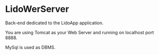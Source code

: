 # LidoWerServer
Back-end dedicated to the LidoApp application.

You are using Tomcat as your Web Server and running on localhost port 8888.

MySql is used as DBMS.
